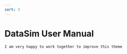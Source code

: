 ```yaml
---
sort: 3
---
```


# DataSim User Manual

```tip
I am very happy to work together to improve this theme
```
